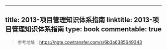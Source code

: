 
---
title: 2013-项目管理知识体系指南
linktitle: 2013-项目管理知识体系指南
type: book
commentable: true
---

> 参考地址：https://ngte.cowtransfer.com/s/6b3a6385649343

    